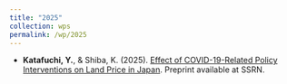 ```yaml
---
title: "2025"
collection: wps
permalink: /wp/2025
---
```


* **Katafuchi, Y.**, & Shiba, K. (2025). [Effect of COVID-19-Related Policy Interventions on Land Price in Japan](https://papers.ssrn.com/sol3/papers.cfm?abstract_id=5588810). Preprint available at SSRN.